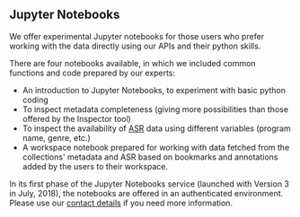Jupyter Notebooks
---

We offer experimental Jupyter notebooks for those users who prefer working with the data directly using our APIs and their python skills.

There are four notebooks available, in which we included common functions and code prepared by our experts:

- An introduction to Jupyter Notebooks, to experiment with basic python coding
- To inspect metadata completeness (giving more possibilities than those offered by the Inspector tool)
- To inspect the availability of [ASR](http://mediasuite.clariah.nl/documentation/data/automatic-enrichments) data using different variables (program name, genre, etc.)
- A workspace notebook prepared for working with data fetched from the collections' metadata and ASR based on bookmarks and annotations added by the users to their workspace.

In its first phase of the Jupyter Notebooks service (launched with Version 3 in July, 2018), the notebooks are offered in an authenticated environment. Please use our [contact details](http://mediasuite.clariah.nl/contact) if you need more information.

